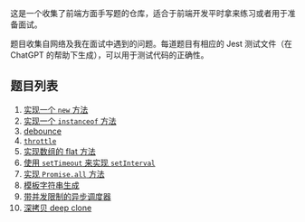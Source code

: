 这是一个收集了前端方面手写题的仓库，适合于前端开发平时拿来练习或者用于准备面试。

题目收集自网络及我在面试中遇到的问题。每道题目有相应的 Jest 测试文件（在 ChatGPT 的帮助下生成），可以用于测试代码的正确性。

## 题目列表

1. [实现一个 `new` 方法](./new/index.md)
1. [实现一个 `instanceof` 方法](./instanceof/readme.md)
1. [debounce](./debounce/readme.md)
1. [`throttle`](./throttle/readme.md)
1. [实现数组的 flat 方法](./flat-array/readme.md)
1. [使用 `setTimeout` 来实现 `setInterval`](./set-interval/readme.md)
1. [实现 `Promise.all` 方法](./promise.all/readme.md)
1. [模板字符串生成](./template-string/readme.md)
1. [带并发限制的异步调度器](./scheduler/readme.md)
1. [深拷贝 deep clone](./deep-clone/readme.md)
